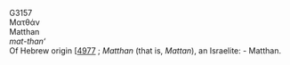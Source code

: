 <body>
  <p>G3157<br>  Ματθάν  <br> Matthan  <br><i>mat-than‘ </i><br>Of Hebrew origin [<a href="h4977.htm">4977</a> ; <i>Matthan</i> (that is, <i>Mattan</i>), an Israelite: - Matthan.<br></p>
 </body>